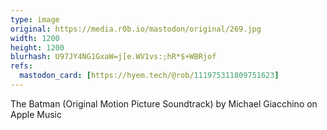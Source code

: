 ```yaml
---
type: image
original: https://media.r0b.io/mastodon/original/269.jpg
width: 1200
height: 1200
blurhash: U97JY4NG1GxaW=j[e.WV1vs:;hR*$+WBRjof
refs:
  mastodon_card: [https://hyem.tech/@rob/111975311809751623]
---
```


The Batman (Original Motion Picture Soundtrack) by Michael Giacchino on Apple Music
